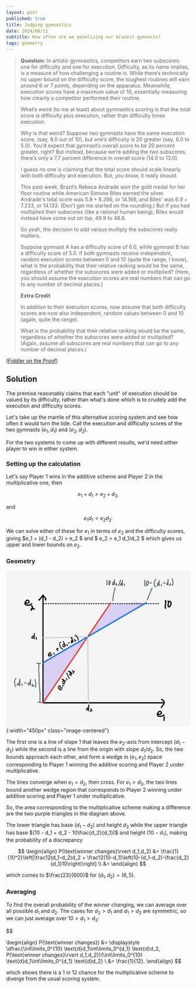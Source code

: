 ```yaml
---
layout: post
published: true
title: Judging gymnastics
date: 2024/08/11
subtitle: How often are we penalizing our bravest gymnasts?
tags: geometry
---
```


>**Question:**
>In artistic gymnastics, competitors earn two subscores: one for difficulty and one for execution. Difficulty, as its name implies, is a measure of how challenging a routine is. While there’s technically no upper bound on the difficulty score, the toughest routines will earn around $6$ or $7$ points, depending on the apparatus. Meanwhile, execution scores have a maximum value of $10,$ essentially measuring how cleanly a competitor performed their routine.
>
>What’s weird (to me at least) about gymnastics scoring is that the total score is difficulty plus execution, rather than difficulty times execution.
>
>Why is that weird? Suppose two gymnasts have the same execution score, (say, $8.0$ out of $10$), but one’s difficulty is $20%$ greater (say, $6.0$ to $5.0$). You’d expect that gymnast’s overall score to be $20$ percent greater, right? But instead, because we’re adding the two subscores, there’s only a $7.7$ percent difference in overall score ($14.0$ to $13.0$).
>
>I guess no one is claiming that the total score should scale linearly with both difficulty and execution. But, you know, it really should.
>
>This past week, Brazil’s Rebeca Andrade won the gold medal for her floor routine while American Simone Biles earned the silver. Andrade's total score was $5.9 + 8.266,$ or $14.166,$ and Biles' was $6.9 + 7.233,$ or $14.133.$ (Don’t get me started on the rounding.) But if you had multiplied their subscores (like a rational human being), Biles would instead have come out on top, $49.9$ to $48.8.$ 
>
>So yeah, the decision to add versus multiply the subscores really matters.
>
>Suppose gymnast A has a difficulty score of $6.0,$ while gymnast B has a difficulty score of $5.0.$ If both gymnasts receive independent, random execution scores between $0$ and $10$ (quite the range, I know), what is the probability that their relative ranking would be the same, regardless of whether the subscores were added or multiplied? (Here, you should assume the execution scores are real numbers that can go to any number of decimal places.)
>
>**Extra Credit**
>
>In addition to their execution scores, now assume that both difficulty scores are now also independent, random values between $0$ and $10$ (again, quite the range).
>
>What is the probability that their relative ranking would be the same, regardless of whether the subscores were added or multiplied? (Again, assume all subscores are real numbers that can go to any number of decimal places.)
<!--more-->

([Fiddler on the Proof](https://thefiddler.substack.com/p/can-you-hack-gymnastics))

## Solution

The premise reasonably claims that each "unit" of execution should be valued by its difficulty, rather than what's done which is to crudely add the execution and difficulty scores.

Let's take up the mantle of this alternative scoring system and see how often it would turn the tide. Call the execution and difficulty scores of the two gymnasts $(e_1, d_1)$ and $(e_2, d_2).$

For the two systems to come up with different results, we'd need either player to win in either system. 

### Setting up the calculation

Let's say Player 1 wins in the additive scheme and Player 2 in the multiplicative one, then 

$$ e_1 + d_1 > e_2 + d_2, $$

and

$$ e_1 d_1 < e_2 d_2. $$

We can solve either of these for $e_1$ in terms of $e_2$ and the difficulty scores, giving $e_1 + (d_1 - d_2) > e_2 $ and $ e_2 > e_1 d_1/d_2 $ which gives us upper and lower bounds on $e_2.$ 

### Geometry

![](/img/2024-08-11-gymnastics-multiplicative-scoring-labeled.png){:width="450px" class="image-centered"}

The first one is a line of slope $1$ that leaves the $e_2$-axis from intercept $(d_1 - d_2)$ while the second is a line from the origin with slope $d_1/d_2.$ So, the two bounds approach each other, and form a wedge in $(e_1,e_2)$ space corresponding to Player 1 winning the additive scoring and Player 2 under multiplicative. 

The lines converge when $e_1 = d_2,$ then cross. For $e_1 > d_2,$ the two lines bound another wedge region that corresponds to Player 2 winning under additive scoring and Player 1 under multiplicative. 

So, the area corresponding to the multiplicative scheme making a difference are the two purple triangles in the diagram above. 

The lower triangle has base $(d_1 - d_2)$ and height $d_2$ while the upper triangle has base $(10 - d_1 + d_2 - 10\frac{d_2}{d_1})$ and height $(10-d_1),$ making the probability of a discrepancy

$$ 
   \begin{align}
      P(\text{winner changes}\rvert d_1,d_2) &= \frac{1}{10^2}\left[\frac12(d_1-d_2)d_2 + \frac12(10-d_1)\left(10-(d_1-d_2)-\frac{d_2}{d_1}10\right)\right] \\
      &= 
   \end{align}
$$

which comes to $\frac{23}{600}$ for $(d_1,d_2) = (6,5).$

### Averaging

To find the overall probability of the winner changing, we can average over all possible $d_1$ and $d_2$. The cases for $d_2 > d_1$ and $d_1 > d_2$ are symmetric, so we can just average over $10 > d_1 > d_2$:

$$ 
   
   \begin{align} 
    P(\text{winner changes}) &= \displaystyle \dfrac{\int\limits_0^{10} \text{d}d_1\int\limits_0^{d_1} \text{d}d_2\, P(\text{winner changes}\rvert d_1,d_2)}{\int\limits_0^{10} \text{d}d_1\int\limits_0^{d_1} \text{d}d_2} \\
    &= \frac{1}{12}.
   \end{align}
$$

which shows there is a $1$ in $12$ chance for the multiplicative scheme to diverge from the usual scoring system.


<br>
